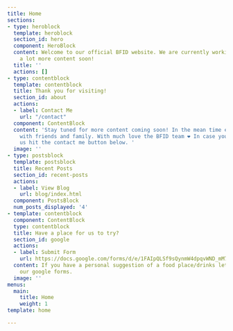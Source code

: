 ```yaml
---
title: Home
sections:
- type: heroblock
  template: heroblock
  section_id: hero
  component: HeroBlock
  content: Welcome to our official BFID website. We are currently working on bringing
    a lot more content soon!
  title: ''
  actions: []
- type: contentblock
  template: contentblock
  title: Thank you for visiting!
  section_id: about
  actions:
  - label: Contact Me
    url: "/contact"
  component: ContentBlock
  content: 'Stay tuned for more content coming soon! In the mean time enjoy the holidays
    with friends and family. With much love the BFID team ❤️ In case you need to contact
    us hit the contact me button below. '
  image: ''
- type: postsblock
  template: postsblock
  title: Recent Posts
  section_id: recent-posts
  actions:
  - label: View Blog
    url: blog/index.html
  component: PostsBlock
  num_posts_displayed: '4'
- template: contentblock
  component: ContentBlock
  type: contentblock
  title: Have a place for us to try?
  section_id: google
  actions:
  - label: Submit Form
    url: https://docs.google.com/forms/d/e/1FAIpQLSf9sQynmW4dpqvWND_mM7e6cWeExtDwlaiZPkcR5lBAY-xUpg/viewform
  content: If you have a personal suggestion of a food place/drinks let us know in
    our google forms.
  image: ''
menus:
  main:
    title: Home
    weight: 1
template: home

---
```

